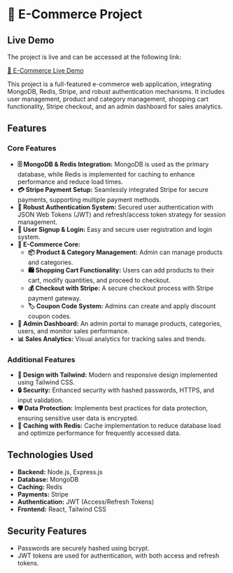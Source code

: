 # 🚀 E-Commerce Project
## Live Demo

The project is live and can be accessed at the following link:

[🚀 E-Commerce Live Demo](https://mern-ecommerce-2-xr32.onrender.com/)


This project is a full-featured e-commerce web application, integrating MongoDB, Redis, Stripe, and robust authentication mechanisms. It includes user management, product and category management, shopping cart functionality, Stripe checkout, and an admin dashboard for sales analytics.

## Features

### Core Features
- **🗄️ MongoDB & Redis Integration:** MongoDB is used as the primary database, while Redis is implemented for caching to enhance performance and reduce load times.
- **💳 Stripe Payment Setup:** Seamlessly integrated Stripe for secure payments, supporting multiple payment methods.
- **🔐 Robust Authentication System:** Secured user authentication with JSON Web Tokens (JWT) and refresh/access token strategy for session management.
- **📝 User Signup & Login:** Easy and secure user registration and login system.
- **🛒 E-Commerce Core:**
  - **📦 Product & Category Management:** Admin can manage products and categories.
  - **🛍️ Shopping Cart Functionality:** Users can add products to their cart, modify quantities, and proceed to checkout.
  - **💰 Checkout with Stripe:** A secure checkout process with Stripe payment gateway.
  - **🏷️ Coupon Code System:** Admins can create and apply discount coupon codes.
- **👑 Admin Dashboard:** An admin portal to manage products, categories, users, and monitor sales performance.
- **📊 Sales Analytics:** Visual analytics for tracking sales and trends.

### Additional Features
- **🎨 Design with Tailwind:** Modern and responsive design implemented using Tailwind CSS.
- **🔒 Security:** Enhanced security with hashed passwords, HTTPS, and input validation.
- **🛡️ Data Protection:** Implements best practices for data protection, ensuring sensitive user data is encrypted.
- **🚀 Caching with Redis:** Cache implementation to reduce database load and optimize performance for frequently accessed data.

## Technologies Used

- **Backend:** Node.js, Express.js
- **Database:** MongoDB
- **Caching:** Redis
- **Payments:** Stripe
- **Authentication:** JWT (Access/Refresh Tokens)
- **Frontend:** React, Tailwind CSS

## Security Features
- Passwords are securely hashed using bcrypt.
- JWT tokens are used for authentication, with both access and refresh tokens.
